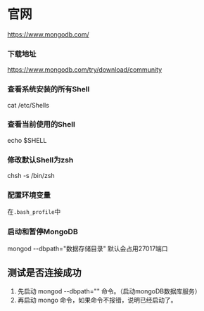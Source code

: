 # 官网
https://www.mongodb.com/

### 下载地址
https://www.mongodb.com/try/download/community

### 查看系统安装的所有Shell
cat /etc/Shells

### 查看当前使用的Shell
echo $SHELL

### 修改默认Shell为zsh
chsh -s /bin/zsh 


### 配置环境变量
在`.bash_profile`中


### 启动和暂停MongoDB
mongod --dbpath="数据存储目录"
默认会占用27017端口

## 测试是否连接成功

1. 先启动 mongod --dbpath="" 命令。（启动mongoDB数据库服务）
2. 再启动 mongo 命令，如果命令不报错，说明已经启动了。